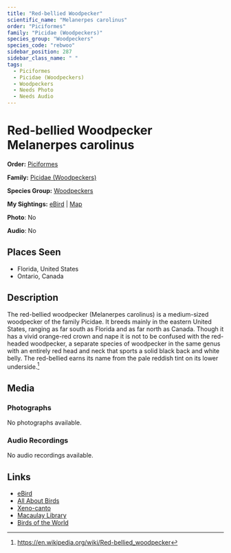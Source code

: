 ```yaml
---
title: "Red-bellied Woodpecker"
scientific_name: "Melanerpes carolinus"
order: "Piciformes"
family: "Picidae (Woodpeckers)"
species_group: "Woodpeckers"
species_code: "rebwoo"
sidebar_position: 287
sidebar_class_name: " "
tags: 
  - Piciformes
  - Picidae (Woodpeckers)
  - Woodpeckers
  - Needs Photo
  - Needs Audio
---
```


# Red-bellied Woodpecker <span className='sci_name'>Melanerpes carolinus</span>

**Order:** [Piciformes](/tags/piciformes)

**Family:** [Picidae (Woodpeckers)](/tags/picidae-woodpeckers)

**Species Group:** [Woodpeckers](/tags/woodpeckers)

**My Sightings:** [eBird](https://ebird.org/lifelist?r=world&time=life&spp=rebwoo) | [Map](/map?species_code=rebwoo)

**Photo**: No 

**Audio**: No

## Places Seen

* Florida, United States
* Ontario, Canada

## Description
The red-bellied woodpecker (Melanerpes carolinus) is a medium-sized woodpecker of the family Picidae. It breeds mainly in the eastern United States, ranging as far south as Florida and as far north as Canada. Though it has a vivid orange-red crown and nape it is not to be confused with the red-headed woodpecker, a separate species of woodpecker in the same genus with an entirely red head and neck that sports a solid black back and white belly.  The red-bellied earns its name from the pale reddish tint on its lower underside.[^1]

[^1]: https://en.wikipedia.org/wiki/Red-bellied_woodpecker

## Media
### Photographs
No photographs available.

### Audio Recordings
No audio recordings available.

## Links
* [eBird](https://ebird.org/species/rebwoo) 
* [All About Birds](https://www.allaboutbirds.org/guide/rebwoo) 
* [Xeno-canto](https://www.xeno-canto.org/species/melanerpes-carolinus) 
* [Macaulay Library](https://search.macaulaylibrary.org/catalog?taxonCode=rebwoo&sort=rating_rank_desc)
* [Birds of the World](https://birdsoftheworld.org/bow/species/rebwoo)
